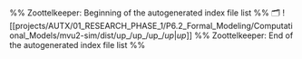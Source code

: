 %% Zoottelkeeper: Beginning of the autogenerated index file list  %%
🗂️ ![[projects/AUTX/01_RESEARCH_PHASE_1/P6.2_Formal_Modeling/Computational_Models/mvu2-sim/dist/up_/up_/up_/_up_|_up_]]
%% Zoottelkeeper: End of the autogenerated index file list  %%
